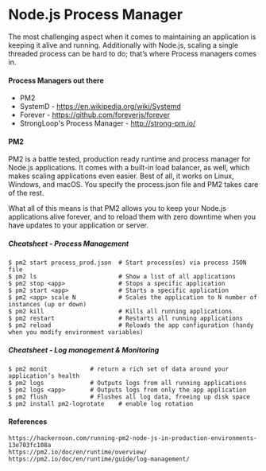 # Node.js Process Manager

The most challenging aspect when it comes to maintaining an application is keeping it alive and running. Additionally with Node.js, scaling a single threaded process can be hard to do; that’s where Process managers comes in.

#### Process Managers out there

* PM2
* SystemD - https://en.wikipedia.org/wiki/Systemd
* Forever - https://github.com/foreverjs/forever
* StrongLoop's Process Manager - http://strong-pm.io/

#### PM2

PM2 is a battle tested, production ready runtime and process manager for Node.js applications. It comes with a built-in load balancer, as well, which makes scaling applications even easier. Best of all, it works on Linux, Windows, and macOS. You specify the process.json file and PM2 takes care of the rest.

What all of this means is that PM2 allows you to keep your Node.js applications alive forever, and to reload them with zero downtime when you have updates to your application or server.

##### Cheatsheet - Process Management

```
$ pm2 start process_prod.json  # Start process(es) via process JSON file
$ pm2 ls                       # Show a list of all applications
$ pm2 stop <app>               # Stops a specific application
$ pm2 start <app>              # Starts a specific application
$ pm2 <app> scale N            # Scales the application to N number of instances (up or down)
$ pm2 kill                     # Kills all running applications
$ pm2 restart                  # Restarts all running applications
$ pm2 reload                   # Reloads the app configuration (handy when you modify environment variables)
```

##### Cheatsheet - Log management & Monitoring

```
$ pm2 monit            # return a rich set of data around your application’s health
$ pm2 logs             # Outputs logs from all running applications
$ pm2 logs <app>       # Outputs logs from only the app application
$ pm2 flush            # Flushes all log data, freeing up disk space
$ pm2 install pm2-logrotate    # enable log rotation
```

#### References

```
https://hackernoon.com/running-pm2-node-js-in-production-environments-13e703fc108a
https://pm2.io/doc/en/runtime/overview/
https://pm2.io/doc/en/runtime/guide/log-management/
```



